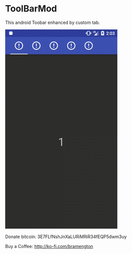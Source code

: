 # ToolBarMod

This android Toobar enhanced by custom tab.

<img src="device-demo.gif" width="360" height="640" />


Donate bitcoin: 3E7FLfNshJnXaLURiMRiR34fEQP5dwm3uy

Buy a Coffee: http://ko-fi.com/bramengton
